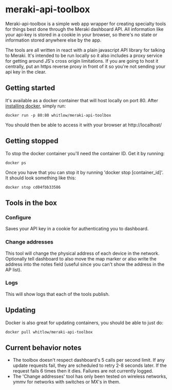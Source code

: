 # meraki-api-toolbox
Meraki-api-toolbox is a simple web app wrapper for creating specialty tools for things best done through the Meraki dashboard API.  All information like your api-key is stored in a cookie in your browser, so there's no state or information stored anywhere else by the app.

The tools are all written in react with a plain javascript API library for talking to Meraki.  It's intended to be run locally so it also includes a proxy service for getting around JS's cross origin limitations.  If you are going to host it centrally, put an https reverse proxy in front of it so you're not sending your api key in the clear.

## Getting started

It's available as a docker container that will host locally on port 80.  After [installing docker](https://docs.docker.com/engine/installation/#time-based-release-schedule), simply run:

`docker run -p 80:80 whitlow/meraki-api-toolbox`

You should then be able to access it with your browser at http://localhost/

## Getting stopped

To stop the docker container you'll need the container ID.  Get it by running:

`docker ps`

Once you have that you can stop it by running 'docker stop [container_id]'.  It should look something like this:

`docker stop cd04fbb33586`

## Tools in the box

### Configure
Saves your API key in a cookie for authenticating you to dashboard.

### Change addresses
This tool will change the physical address of each device in the network.  Optionally tell dashboard to also move the map marker or also write the address into the notes field (useful since you can't show the address in the AP list).

### Logs
This will show logs that each of the tools publish. 

## Updating

Docker is also great for updating containers, you should be able to just do:

`docker pull whitlow/meraki-api-toolbox` 

## Current behavior notes

* The toolbox doesn't respect dashboard's 5 calls per second limit.  If any update requests fail, they are scheduled to retry 2-8 seconds later.  If the request fails 6 times then it dies.  Failures are not currently logged.
* The 'Change addresses' tool has only been tested on wireless networks, ymmv for networks with switches or MX's in them.



